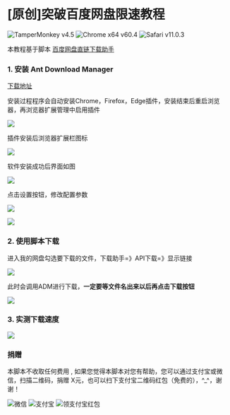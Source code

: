# [原创]突破百度网盘限速教程
![TamperMonkey v4.5](https://img.shields.io/badge/TamperMonkey-v4.8-brightgreen.svg) ![Chrome x64 v60.4](https://img.shields.io/badge/Chrome%20x64-v73.0-brightgreen.svg) ![Safari v11.0.3](https://img.shields.io/badge/Safari%20-v12.0-brightgreen.svg)

本教程基于脚本 [百度网盘直链下载助手](https://greasyfork.org/zh-CN/scripts/39504)

### 1. 安装 Ant Download Manager 

[下载地址](https://open-1252026789.cos.ap-beijing.myqcloud.com/Ant%20Download%20Manager.zip)

安装过程程序会自动安装Chrome，Firefox，Edge插件，安装结束后重启浏览器，再浏览器扩展管理中启用插件

![](https://ws1.sinaimg.cn/large/4db689e3ly1g1wjs4dmkuj20dw07ajro.jpg)

插件安装后浏览器扩展栏图标

![](https://ws1.sinaimg.cn/large/4db689e3ly1g1wjtedipyj206n01bweb.jpg)

软件安装成功后界面如图

![](https://ww1.sinaimg.cn/large/4db689e3ly1g1wjl7pr6hj20mz0d5gmk.jpg)

点击设置按钮，修改配置参数

![](https://ws1.sinaimg.cn/large/4db689e3ly1g1wjndmnwxj20iu0fe77e.jpg)

![](https://ws1.sinaimg.cn/large/4db689e3ly1g1wjo0j7nsj20iu0fejuh.jpg)

### 2. 使用脚本下载

进入我的网盘勾选要下载的文件，下载助手=》API下载=》显示链接

![](https://ws1.sinaimg.cn/large/4db689e3ly1g1wk0anzisj20yr0gbq5b.jpg)

此时会调用ADM进行下载，**一定要等文件名出来以后再点击下载按钮**

![](https://ws1.sinaimg.cn/large/4db689e3ly1g1wk2edhpqj20e60abmyb.jpg)

### 3. 实测下载速度

![](https://ws1.sinaimg.cn/large/4db689e3ly1g1wki00366j20e30dh76h.jpg)

### 捐赠
本脚本不收取任何费用 , 如果您觉得本脚本对您有帮助，您可以通过支付宝或微信，扫描二维码，捐赠 X元，也可以扫下支付宝二维码红包（免费的），^_^，谢谢！

 ![微信](https://ww1.sinaimg.cn/large/4db689e3ly1g0ae1ogfjbj205k05yjrl.jpg) ![支付宝](https://ww1.sinaimg.cn/large/4db689e3ly1g0ae1oc3o4j205k05yweg.jpg) ![领支付宝红包](https://ww1.sinaimg.cn/large/4db689e3ly1g1aj9cf6wuj205k05ymxi.jpg)
